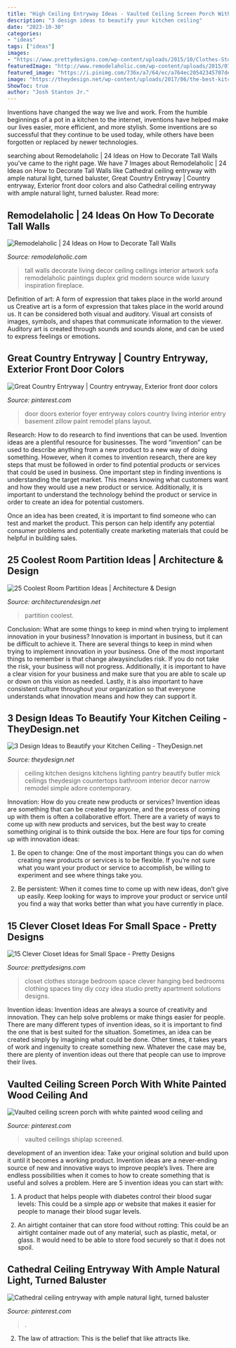 ```yaml
---
title: "High Ceiling Entryway Ideas - Vaulted Ceiling Screen Porch With White Painted Wood Ceiling And"
description: "3 design ideas to beautify your kitchen ceiling"
date: "2023-10-30"
categories:
- "ideas"
tags: ["ideas"]
images:
- "https://www.prettydesigns.com/wp-content/uploads/2015/10/Clothes-Storage.jpg"
featuredImage: "http://www.remodelaholic.com/wp-content/uploads/2015/07/wall-art.jpg"
featured_image: "https://i.pinimg.com/736x/a7/64/ec/a764ec20542345707dedde4e19268bf3.jpg"
image: "https://theydesign.net/wp-content/uploads/2017/06/the-best-kitchen-ceiling-ideas-theydesign-intended-for-kitchen-ceiling-3-design-ideas-to-beautify-your-kitchen-ceiling.jpg"
ShowToc: true
author: "Josh Stanton Jr."
---
```



Inventions have changed the way we live and work. From the humble beginnings of a pot in a kitchen to the internet, inventions have helped make our lives easier, more efficient, and more stylish. Some inventions are so successful that they continue to be used today, while others have been forgotten or replaced by newer technologies.

	

		
searching about Remodelaholic | 24 Ideas on How to Decorate Tall Walls you've came to the right page. We have 7 Images about Remodelaholic | 24 Ideas on How to Decorate Tall Walls like Cathedral ceiling entryway with ample natural light, turned baluster, Great Country Entryway | Country entryway, Exterior front door colors and also Cathedral ceiling entryway with ample natural light, turned baluster. Read more:
		
    
## Remodelaholic | 24 Ideas On How To Decorate Tall Walls

<img loading=lazy src="http://www.remodelaholic.com/wp-content/uploads/2015/07/wall-art.jpg" onerror="this.onerror=null;this.src='https://tse3.mm.bing.net/th?id=OIP.IScXqSJNDSuWoxXeERBxPgHaLC&amp;pid=15.1';" alt="Remodelaholic | 24 Ideas on How to Decorate Tall Walls">

_Source: remodelaholic.com_

>tall walls decorate living decor ceiling ceilings interior artwork sofa remodelaholic paintings duplex grid modern source wide luxury inspiration fireplace. 

	

Definition of art: A form of expression that takes place in the world around us
Creative art is a form of expression that takes place in the world around us. It can be considered both visual and auditory. Visual art consists of images, symbols, and shapes that communicate information to the viewer. Auditory art is created through sounds and sounds alone, and can be used to express feelings or emotions.

    
## Great Country Entryway | Country Entryway, Exterior Front Door Colors

<img loading=lazy src="https://i.pinimg.com/736x/38/04/09/3804090fe0781982d7fb43084c025b26--interior-columns-black-interior-doors.jpg" onerror="this.onerror=null;this.src='https://tse2.mm.bing.net/th?id=OIP.xmGBH2fUb12GsvxNGq_MpQHaJ4&amp;pid=15.1';" alt="Great Country Entryway | Country entryway, Exterior front door colors">

_Source: pinterest.com_

>door doors exterior foyer entryway colors country living interior entry basement zillow paint remodel plans layout. 

	

Research: How to do research to find inventions that can be used.
Invention ideas are a plentiful resource for businesses. The word “invention” can be used to describe anything from a new product to a new way of doing something. However, when it comes to invention research, there are key steps that must be followed in order to find potential products or services that could be used in business. 
One important step in finding inventions is understanding the target market. This means knowing what customers want and how they would use a new product or service. Additionally, it is important to understand the technology behind the product or service in order to create an idea for potential customers. 

Once an idea has been created, it is important to find someone who can test and market the product. This person can help identify any potential consumer problems and potentially create marketing materials that could be helpful in building sales.

    
## 25 Coolest Room Partition Ideas | Architecture &amp; Design

<img loading=lazy src="https://cdn.architecturendesign.net/wp-content/uploads/2014/08/951.jpg" onerror="this.onerror=null;this.src='https://tse1.mm.bing.net/th?id=OIP.l6uPWvwx0ulWGilhQm37mgHaLK&amp;pid=15.1';" alt="25 Coolest Room Partition Ideas | Architecture &amp; Design">

_Source: architecturendesign.net_

>partition coolest. 

	

Conclusion: What are some things to keep in mind when trying to implement innovation in your business?
Innovation is important in business, but it can be difficult to achieve it. There are several things to keep in mind when trying to implement innovation in your business. One of the most important things to remember is that change alwaysincludes risk. If you do not take the risk, your business will not progress. Additionally, it is important to have a clear vision for your business and make sure that you are able to scale up or down on this vision as needed. Lastly, it is also important to have consistent culture throughout your organization so that everyone understands what innovation means and how they can support it.

    
## 3 Design Ideas To Beautify Your Kitchen Ceiling - TheyDesign.net

<img loading=lazy src="https://theydesign.net/wp-content/uploads/2017/06/the-best-kitchen-ceiling-ideas-theydesign-intended-for-kitchen-ceiling-3-design-ideas-to-beautify-your-kitchen-ceiling.jpg" onerror="this.onerror=null;this.src='https://tse1.mm.bing.net/th?id=OIP.aSmexZoHoC-HPDFIFc53fAHaLH&amp;pid=15.1';" alt="3 Design Ideas to Beautify your Kitchen Ceiling - TheyDesign.net">

_Source: theydesign.net_

>ceiling kitchen designs kitchens lighting pantry beautify butler mick ceilings theydesign countertops bathroom interior decor narrow remodel simple adore contemporary. 

	

Innovation: How do you create new products or services?
Invention ideas are something that can be created by anyone, and the process of coming up with them is often a collaborative effort. There are a variety of ways to come up with new products and services, but the best way to create something original is to think outside the box. Here are four tips for coming up with innovation ideas:
1. Be open to change: One of the most important things you can do when creating new products or services is to be flexible. If you’re not sure what you want your product or service to accomplish, be willing to experiment and see where things take you.

2. Be persistent: When it comes time to come up with new ideas, don’t give up easily. Keep looking for ways to improve your product or service until you find a way that works better than what you have currently in place.

    
## 15 Clever Closet Ideas For Small Space - Pretty Designs

<img loading=lazy src="https://www.prettydesigns.com/wp-content/uploads/2015/10/Clothes-Storage.jpg" onerror="this.onerror=null;this.src='https://tse1.mm.bing.net/th?id=OIP.1aTzA40VQhfVq9wn073BxQHaLF&amp;pid=15.1';" alt="15 Clever Closet Ideas for Small Space - Pretty Designs">

_Source: prettydesigns.com_

>closet clothes storage bedroom space clever hanging bed bedrooms clothing spaces tiny diy cozy idea studio pretty apartment solutions designs. 

	

Invention ideas:
Invention ideas are always a source of creativity and innovation. They can help solve problems or make things easier for people. There are many different types of invention ideas, so it is important to find the one that is best suited for the situation. Sometimes, an idea can be created simply by imagining what could be done. Other times, it takes years of work and ingenuity to create something new. Whatever the case may be, there are plenty of invention ideas out there that people can use to improve their lives.

    
## Vaulted Ceiling Screen Porch With White Painted Wood Ceiling And

<img loading=lazy src="https://i.pinimg.com/736x/a7/64/ec/a764ec20542345707dedde4e19268bf3.jpg" onerror="this.onerror=null;this.src='https://tse1.mm.bing.net/th?id=OIP.gGunlhii8Hfel5YwdIqGbQHaLH&amp;pid=15.1';" alt="Vaulted ceiling screen porch with white painted wood ceiling and">

_Source: pinterest.com_

>vaulted ceilings shiplap screened. 

	

development of an invention idea: Take your original solution and build upon it until it becomes a working product.
Invention ideas are a never-ending source of new and innovative ways to improve people’s lives. There are endless possibilities when it comes to how to create something that is useful and solves a problem. Here are 5 invention ideas you can start with:
1) A product that helps people with diabetes control their blood sugar levels: This could be a simple app or website that makes it easier for people to manage their blood sugar levels.

2) An airtight container that can store food without rotting: This could be an airtight container made out of any material, such as plastic, metal, or glass. It would need to be able to store food securely so that it does not spoil.

    
## Cathedral Ceiling Entryway With Ample Natural Light, Turned Baluster

<img loading=lazy src="https://i.pinimg.com/736x/fb/e2/99/fbe2990fcfa10b11c4ce220019ec8eef.jpg" onerror="this.onerror=null;this.src='https://tse1.mm.bing.net/th?id=OIP.8T1XHBdcmHIGZOyl6gOelQHaLH&amp;pid=15.1';" alt="Cathedral ceiling entryway with ample natural light, turned baluster">

_Source: pinterest.com_

>. 

	

2. The law of attraction: This is the belief that like attracts like.


